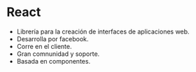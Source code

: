 # React

- Librería para la creación de interfaces de aplicaciones web.
- Desarrolla por facebook.
- Corre en el cliente.
- Gran comnunidad y soporte.
- Basada en componentes.
